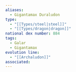 ```yaml
---
aliases:
  - Gigantamax Duraludon
type:
  - "[[Types/steel|steel]]"
  - "[[Types/dragon|dragon]]"
national dex number: 884
tags:
  - Galar
  - Gigantamax
evolution line:
  - "[[Archaludon]]"
associated:
---
```

